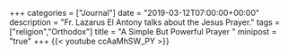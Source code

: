 +++
categories = ["Journal"]
date = "2019-03-12T07:00:00+00:00"
description = "Fr. Lazarus El Antony talks about the Jesus Prayer."
tags = ["religion","Orthodox"]
title = "A Simple But Powerful Prayer "
minipost = "true"
+++
{{< youtube ccAaMhSW_PY >}}
